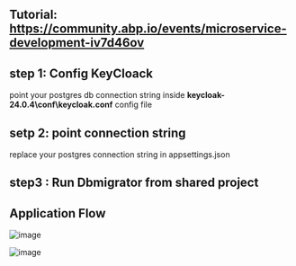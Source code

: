 ## Tutorial: https://community.abp.io/events/microservice-development-iv7d46ov

## step 1: Config KeyCloack
 point your postgres db connection string inside **keycloak-24.0.4\conf\keycloak.conf** config file 

## setp 2: point connection string
replace your postgres connection string in appsettings.json

## step3 : Run Dbmigrator from shared project

## Application Flow
![image](https://github.com/Sahulhameed9094/eShopOnAbp/assets/30176312/e76feadd-866e-441b-8ac7-8cf53e45de8c)

![image](https://github.com/Sahulhameed9094/eShopOnAbp/assets/30176312/af616873-de8f-413c-a137-e23af580d454)


